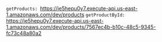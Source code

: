 `getProducts: `https://je5hepu0y7.execute-api.us-east-1.amazonaws.com/dev/products
`getProductById: `https://je5hepu0y7.execute-api.us-east-1.amazonaws.com/dev/products/7567ec4b-b10c-48c5-9345-fc73c48a80a2
